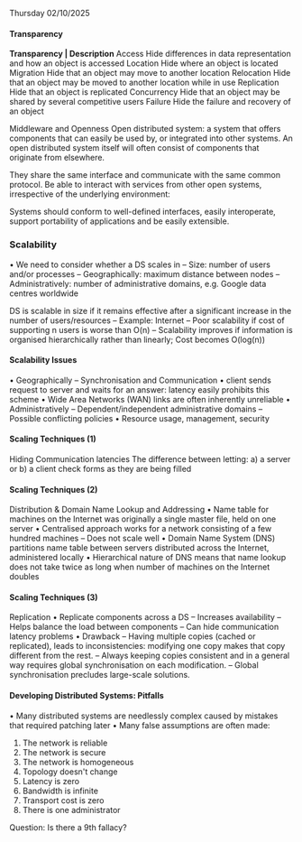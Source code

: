Thursday 02/10/2025
#### Transparency 
**Transparency | Description**
Access Hide differences in data representation and how an object is accessed
Location Hide where an object is located
Migration Hide that an object may move to another location
Relocation Hide that an object may be moved to another location while in use
Replication Hide that an object is replicated
Concurrency Hide that an object may be shared by several competitive users
Failure Hide the failure and recovery of an object
  
Middleware and Openness
Open distributed system: a system that offers components that can easily be
used by, or integrated into other systems. An open distributed system itself will
often consist of components that originate from elsewhere.

They share the same interface and communicate with the same common protocol. Be able to interact with services from other open systems, irrespective of the underlying environment:

Systems should conform to well-defined interfaces, easily interoperate, support portability of applications and be easily extensible.
### Scalability
• We need to consider whether a DS scales in
– Size: number of users and/or processes
– Geographically: maximum distance between nodes
– Administratively: number of administrative domains, e.g. Google data centres worldwide

DS is scalable in size if it remains effective after a significant increase in the number of users/resources
– Example: Internet
– Poor scalability if cost of supporting n users is worse than O(n)
– Scalability improves if information is organised hierarchically rather than linearly; Cost becomes O(log(n))
#### Scalability Issues
• Geographically – Synchronisation and Communication
	• client sends request to server and waits for an answer: latency easily prohibits this scheme
	• Wide Area Networks (WAN) links are often inherently unreliable
• Administratively
– Dependent/independent administrative domains
– Possible conflicting policies
	• Resource usage, management, security
#### Scaling Techniques (1)
Hiding Communication latencies
The difference between letting:
	a) a server or
	b) a client check forms as they are being filled
#### Scaling Techniques (2)
Distribution & Domain Name Lookup and Addressing
• Name table for machines on the Internet was originally a single master file, held on one server
• Centralised approach works for a network consisting of a few hundred machines 
	– Does not scale well
• Domain Name System (DNS) partitions name table between servers distributed across the Internet, administered locally
• Hierarchical nature of DNS means that name lookup does not take twice as long when number of machines on the Internet doubles
#### Scaling Techniques (3)
Replication
• Replicate components across a DS
	– Increases availability
	– Helps balance the load between components
	– Can hide communication latency problems
• Drawback
	– Having multiple copies (cached or replicated), leads to inconsistencies: modifying one copy makes that copy different from the rest.
	– Always keeping copies consistent and in a general way requires global synchronisation on each modification.
	– Global synchronisation precludes large-scale solutions.
#### Developing Distributed Systems: Pitfalls
• Many distributed systems are needlessly complex caused by mistakes that required patching later
• Many false assumptions are often made:
1. The network is reliable
2. The network is secure
3. The network is homogeneous
4. Topology doesn't change
5. Latency is zero
6. Bandwidth is infinite
7. Transport cost is zero
8. There is one administrator

Question: Is there a 9th fallacy?